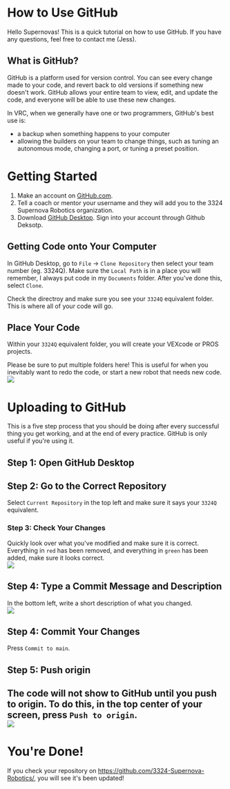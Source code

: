 # How to Use GitHub

Hello Supernovas!  This is a quick tutorial on how to use GitHub.  If you have any questions, feel free to contact me (Jess).

## What is GitHub?
GitHub is a platform used for version control.  You can see every change made to your code, and revert back to old versions if something new doesn't work.  GitHub allows your entire team to view, edit, and update the code, and everyone will be able to use these new changes.  

In VRC, when we generally have one or two programmers, GitHub's best use is:
- a backup when something happens to your computer
- allowing the builders on your team to change things, such as tuning an autonomous mode, changing a port, or tuning a preset position. 

# Getting Started

1) Make an account on [GitHub.com](https://github.com/).
2) Tell a coach or mentor your username and they will add you to the 3324 Supernova Robotics organization. 
3) Download [GitHub Desktop](https://desktop.github.com/). Sign into your account through Github Deksotp.

## Getting Code onto Your Computer
In GitHub Desktop, go to `File` -> `Clone Repository` then select your team number (eg. 3324Q).  Make sure the `Local Path` is in a place you will remember, I always put code in my `Documents` folder.  After you've done this, select `Clone`.  

Check the directroy and make sure you see your `3324Q` equivalent folder.  This is where all of your code will go.  

## Place Your Code

Within your `3324Q` equivalent folder, you will create your VEXcode or PROS projects.  

Please be sure to put multiple folders here!  This is useful for when you inevitably want to redo the code, or start a new robot that needs new code.   
![](https://media.discordapp.net/attachments/620685769945645096/896580274798886932/unknown.png?width=196&height=130)

# Uploading to GitHub
This is a five step process that you should be doing after every successful thing you get working, and at the end of every practice.  GitHub is only useful if you're using it. 

## Step 1: Open GitHub Desktop

## Step 2: Go to the Correct Repository
Select `Current Repository` in the top left and make sure it says your `3324Q` equivalent.

### Step 3: Check Your Changes
Quickly look over what you've modified and make sure it is correct.  Everything in `red` has been removed, and everything in `green` has been added, make sure it looks correct.  
![](https://media.discordapp.net/attachments/620685769945645096/896586094055919656/unknown.png?width=658&height=263)

## Step 4: Type a Commit Message and Description 
In the bottom left, write a short description of what you changed.  
![](https://user-images.githubusercontent.com/8339657/136679521-6917198a-a1fa-45cb-9872-6ee196659bbd.png)


## Step 4: Commit Your Changes
Press `Commit to main`.

## Step 5: Push origin
The code will not show to GitHub until you push to origin.  To do this, in the top center of your screen, press `Push to origin`.  
![](https://cdn.discordapp.com/attachments/620685769945645096/896589671742701609/unknown.png)
------

# You're Done!

If you check your repository on https://github.com/3324-Supernova-Robotics/, you will see it's been updated!  


